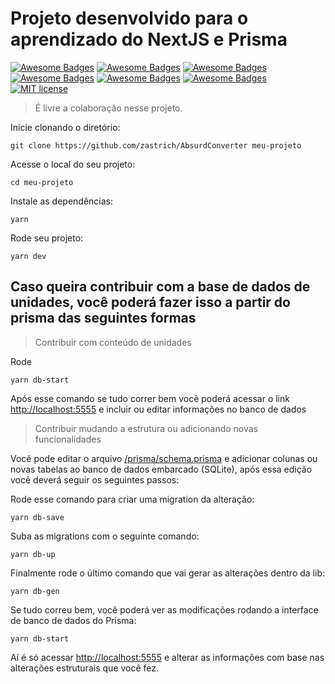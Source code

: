
# Projeto desenvolvido para o aprendizado do NextJS e Prisma

[![Awesome Badges](https://img.shields.io/badge/use-nodejs%2012.4.0-339933.svg?logo=Node.js)](https://nodejs.org/) [![Awesome Badges](https://img.shields.io/badge/use-reactjs%2016.13.1-61DAFB.svg?logo=React)](https://reactjs.org/) [![Awesome Badges](https://img.shields.io/badge/use-nextjs%209.3.5-green.svg?logo=Next.js)](https://nextjs.org/) [![Awesome Badges](https://img.shields.io/badge/use-sqlite%204.1-003B57.svg?logo=SQLite)](https://www.sqlite.org/) [![Awesome Badges](https://img.shields.io/badge/use-prisma%202.0.0-1a202c.svg)](https://www.prisma.io/) [![Awesome Badges](https://img.shields.io/badge/by-zastrich-red.svg)](https://code200.com.br/) [![MIT license](https://img.shields.io/badge/License-MIT-blue.svg)](https://lbesson.mit-license.org/)


> É livre a colaboração nesse projeto.

Inicie clonando o diretório:

    git clone https://github.com/zastrich/AbsurdConverter meu-projeto

Acesse o local do seu projeto:

    cd meu-projeto

Instale as dependências:

    yarn

Rode seu projeto:

    yarn dev

## Caso queira contribuir com a base de dados de unidades, você poderá fazer isso a partir do prisma das seguintes formas

> Contribuir com conteúdo de unidades

Rode 

    yarn db-start

Após esse comando se tudo correr bem você poderá acessar o link [http://localhost:5555](http://localhost:5555) e incluir ou editar informações no banco de dados

> Contribuir mudando a estrutura ou adicionando novas funcionalidades

Você pode editar o arquivo [/prisma/schema.prisma](/prisma/schema.prisma) e adicionar colunas ou novas tabelas ao banco de dados embarcado (SQLite), após essa edição você deverá seguir os seguintes passos:

Rode esse comando para criar uma migration da alteração:

    yarn db-save

Suba as migrations com o seguinte comando:

    yarn db-up

Finalmente rode o último comando que vai gerar as alterações dentro da lib:

    yarn db-gen

Se tudo correu bem, você poderá ver as modificações rodando a interface de banco de dados do Prisma:

    yarn db-start

Aí é só acessar [http://localhost:5555](http://localhost:5555) e alterar as informações com base nas alterações estruturais que você fez.